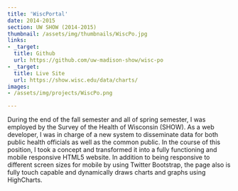 ```yaml
---
title: 'WiscPortal'
date: 2014-2015
section: UW SHOW (2014-2015)
thumbnail: /assets/img/thumbnails/WiscPo.jpg
links:
- _target:
  title: Github
  url: https://github.com/uw-madison-show/wisc-po
- _target:
  title: Live Site
  url: https://show.wisc.edu/data/charts/
images:
- /assets/img/projects/WiscPo.png

---
```


During the end of the fall semester and all of spring semester, I was employed by the Survey of the Health of Wisconsin (SHOW). As a web developer, I was in charge of a new system to disseminate data for both public health officials as well as the common public. In the course of this position, I took a concept and transformed it into a fully functioning and mobile responsive HTML5 website. In addition to being responsive to different screen sizes for mobile by using Twitter Bootstrap, the page also is fully touch capable and dynamically draws charts and graphs using HighCharts.